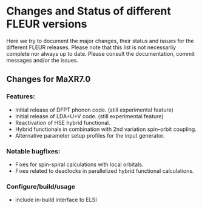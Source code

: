 # Changes and Status of different FLEUR versions


Here we try to document the major changes, their status and issues for the different FLEUR releases. Please note that this list is not necessarily complete nor always up to date. Please consult the documentation, commit messages and/or the issues.

## Changes for MaXR7.0

### Features:

- Initial release of DFPT phonon code. (still experimental feature)
- Initial release of LDA+U+V code. (still experimental feature)
- Reactivation of HSE hybrid functional.
- Hybrid functionals in combination with 2nd variation spin-orbit coupling.
- Alternative parameter setup profiles for the input generator.

### Notable bugfixes:

- Fixes for spin-spiral calculations with local orbitals.
- Fixes related to deadlocks in parallelized hybrid functional calculations.

### Configure/build/usage
- include in-build interface to ELSI

